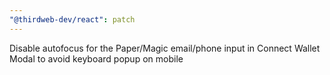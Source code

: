 ```yaml
---
"@thirdweb-dev/react": patch
---
```


Disable autofocus for the Paper/Magic email/phone input in Connect Wallet Modal to avoid keyboard popup on mobile

